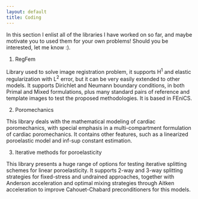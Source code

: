 ```yaml
---
layout: default
title: Coding
---
```


In this section I enlist all of the libraries I have worked on so far, and maybe motivate you to used them for your own problems! Should you be interested, let me know :). 

1. RegFem

Library used to solve image registration problem, it supports H<sup>1</sup> and elastic regularization with L<sup>2</sup> error, but it can be very easily extended to other models. It supports Dirichlet and Neumann boundary conditions, in both Primal and Mixed formulations, plus many standard pairs of reference and template images to test the proposed methodologies. It is based in FEniCS.

2. Poromechanics

This library deals with the mathematical modeling of cardiac poromechanics, with special emphasis in a multi-compartment formulation of cardiac poromechanics. It contains other features, such as a linearized poroelastic model and inf-sup constant estimation. 

3. Iterative methods for poroelasticity

This library presents a huge range of options for testing iterative splitting schemes for linear poroelasticity. It supports 2-way and 3-way splitting strategies for fixed-stress and undrained approaches, together with Anderson acceleration and optimal mixing strategies through Aitken acceleration to improve Cahouet-Chabard preconditioners for this models. 